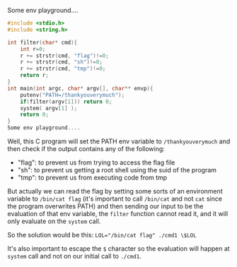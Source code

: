 Some env playground....

```c
#include <stdio.h>
#include <string.h>

int filter(char* cmd){
	int r=0;
	r += strstr(cmd, "flag")!=0;
	r += strstr(cmd, "sh")!=0;
	r += strstr(cmd, "tmp")!=0;
	return r;
}
int main(int argc, char* argv[], char** envp){
	putenv("PATH=/thankyouverymuch");
	if(filter(argv[1])) return 0;
	system( argv[1] );
	return 0;
}
Some env playground....

```

Well, this C program will set the PATH env variable to `/thankyouverymuch` and then check if the output contains any of the following:
- "flag": to prevent us from trying to access the flag file
- "sh": to prevent us getting a root shell using the suid of the program
- "tmp": to prevent us from executing code from tmp


But actually we can read the flag by setting some sorts of an environment variable to `/bin/cat flag` (it's important to call `/bin/cat` and not `cat` since the program overwrites PATH) and then sending our input to be the evaluation of that env variable, the `filter` function cannot read it, and it will only evaluate on the `system` call.

So the solution would be this:
`LOL="/bin/cat flag" ./cmd1 \$LOL`

It's also important to escape the `$` character so the evaluation will happen at `system` call and not on our initial call to `./cmd1`.
